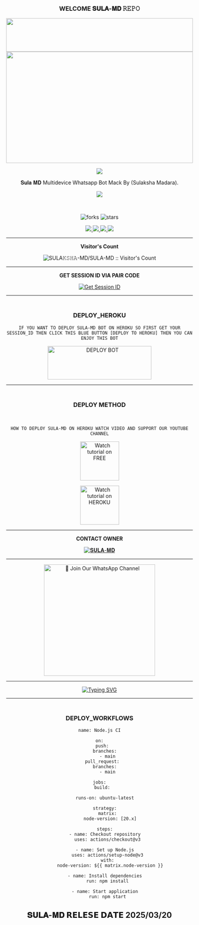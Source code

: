 <div align="center">

### <br>   WELCOME 𝐒𝐔𝐋𝐀-𝐌𝐃 𝚁𝙴𝙿𝙾


 <img src="https://i.imgur.com/dBaSKWF.gif" height="90" width="100%">
 <br>
 
<img src="https://i.ibb.co/dHwhYTC/SulaMd.jpg" height="300" width="100%">

<br>

<a><img src='https://i.imgur.com/LyHic3i.gif'/></a>

𝐒𝐮𝐥𝐚 𝐌𝐃 Multidevice Whatsapp Bot Mack By (Sulaksha Madara).

<a><img src='https://i.imgur.com/LyHic3i.gif'/></a>

<br>

![forks](https://img.shields.io/github/forks/SULA-MD-NEW/SULA-MD?label=Forks&style=social)            ![stars](https://img.shields.io/github/stars/SULA-MD-NEW/SULA-MD?style=social)

<p align="center">
  <a href="https://github.com/SULA-MD-NEW/SULA-MD">
    <img src="https://img.shields.io/github/repo-size/SULA-MD-NEW/SULA-MD?color=purple&label=Repo%20Size&style=plastic">

  </a>
  <a href="https://github.com/SULA-MD-NEW/SULA-MD">
    <img src="https://img.shields.io/github/license/SULA-MD-NEW/SULA-MD?color=purple&label=License&style=plastic">

  </a>
  <a href="https://github.com/SULA-MD-NEW/SULA-MD">
    <img src="https://img.shields.io/github/languages/top/SULA-MD-NEW/SULA-MD?color=purple&label=Javascript&style=plastic">

  </a>
  <a href="https://github.com/SULA-MD-NEW/SULA-MD">
    <img src="https://img.shields.io/static/v1?label=Author&message=Sulaksha%20Madara&color=purple&style=plastic">

  </a>
  </p>
 <hr>
 
 <b>Visitor's Count</b>

 <p align="center"><img src="https://profile-counter.glitch.me/{SULA𝙺𝚂𝙷𝙰-MD}/count.svg" alt="SULA𝙺𝚂𝙷𝙰-MD/SULA-MD :: Visitor's Count" old_src="https://profile-counter.glitch.me/{SULA𝙺𝚂𝙷𝙰-MD}/count.svg" /></p>

<hr>

<b>GET SESSION ID VIA PAIR CODE </b>

<a href='https://sula-web-730bc65bc114.herokuapp.com/' target="_blank"><img alt='Get Session ID' src='https://img.shields.io/badge/Click here to get your session id-blue?style=for-the-badge&logo=opencv&logoColor=white'/></a>

<hr>

### <br>   DEPLOY_HEROKU 

`IF YOU WANT TO DEPLOY SULA-MD BOT ON HEROKU SO FIRST GET YOUR SESSION_ID THEN CLICK THIS BLUE BUTTON [DEPLOY TO HEROKU] THEN YOU CAN ENJOY THIS BOT`

 
<a href="https://dashboard.heroku.com/new-app?template=https://github.com/SULA-MD-NEW/SULA-MD" target="blank"><img align="center" src="https://i.imgur.com/6rs61MY.png" alt="DEPLOY BOT" height="90" width="280" /></a>

<hr>

### <br>  DEPLOY METHOD 

<br>

` HOW TO DEPLOY SULA-MD ON HEROKU WATCH VIDEO AND SUPPORT OUR YOUTUBE CHANNEL `

<p align="center">
   <a href="https://youtu.be/NJjxbslkKvQ"><img src="https://i.ibb.co/71mYRh4/116-1161192-podcast-subscribe-listen-button-youtube-sign-hd-png.png" alt="Watch tutorial on FREE" border="0"  width="105">
    </a>
</p>

<p align="center">
   <a href="https://youtu.be/abbQi4OuWWs"><img src="https://i.ibb.co/71mYRh4/116-1161192-podcast-subscribe-listen-button-youtube-sign-hd-png.png" alt="Watch tutorial on HEROKU" border="0"  width="105">
    </a>
</p>

<hr>

<b>CONTACT OWNER</b>

[![𝐒𝐔𝐋𝐀-𝐌𝐃](https://telegra.ph/file/99460844d012cad1b7ee4.jpg)](https://wa.me/+94760663483)

<hr>

<a href="https://whatsapp.com/channel/0029VakXjl80rGiFkl4nR62Z"><img src="https://img.shields.io/badge/%E2%9D%A4%EF%B8%8F%E2%80%8D%20Join%20Our%20WhatsApp%20Channel%F0%9F%91%A8%E2%80%8D%F0%9F%92%BB-green" alt="📎 Join Our WhatsApp Channel" width="300"></a>

<hr>

 </p>
    <p align="center">
<a href="https://git.io/typing-svg"><img src="https://readme-typing-svg.demolab.com?font=EB+Garamond&weight=800&size=28&duration=4000&pause=1000&random=false&width=435&lines=𝐖𝐄𝐋𝐂𝐎𝐌𝐄+𝐓𝐎+𝐒𝐔𝐋𝐀-𝐌𝐃+𝐁𝐎𝐓" alt="Typing SVG" /></a>

<hr>

### <br>   DEPLOY_WORKFLOWS 
```
name: Node.js CI

on:
  push:
    branches:
      - main
  pull_request:
    branches:
      - main

jobs:
  build:

    runs-on: ubuntu-latest

    strategy:
      matrix:
        node-version: [20.x]

    steps:
    - name: Checkout repository
      uses: actions/checkout@v3

    - name: Set up Node.js
      uses: actions/setup-node@v3
      with:
        node-version: ${{ matrix.node-version }}

    - name: Install dependencies
      run: npm install

    - name: Start application
      run: npm start
```

## 𝐒𝐔𝐋𝐀-𝐌𝐃 𝗥𝗘𝗟𝗘𝗦𝗘 𝗗𝗔𝗧𝗘 2025/03/20
